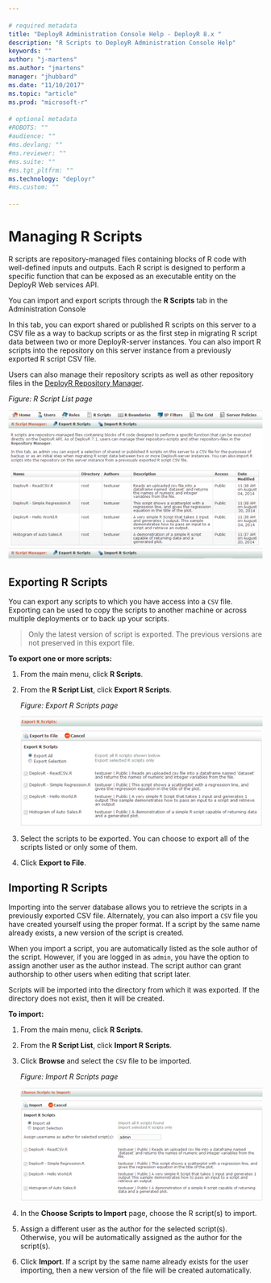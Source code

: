 ```yaml
---

# required metadata
title: "DeployR Administration Console Help - DeployR 8.x "
description: "R Scripts to DeployR Administration Console Help"
keywords: ""
author: "j-martens"
ms.author: "jmartens"
manager: "jhubbard"
ms.date: "11/10/2017"
ms.topic: "article"
ms.prod: "microsoft-r"

# optional metadata
#ROBOTS: ""
#audience: ""
#ms.devlang: ""
#ms.reviewer: ""
#ms.suite: ""
#ms.tgt_pltfrm: ""
ms.technology: "deployr"
#ms.custom: ""

---
```


# Managing R Scripts

R scripts are repository-managed files containing blocks of R code with well-defined inputs and outputs. Each R script is designed to perform a specific function that can be exposed as an executable entity on the DeployR Web services API.

You can import and export scripts through the **R Scripts** tab in the Administration Console

In this tab, you can export shared or published R scripts on this server to a CSV file as a way to backup scripts or as the first step in migrating R script data between two or more DeployR-server instances. You can also import R scripts into the repository on this server instance from a previously exported R script CSV file. 

Users can also manage their repository scripts as well as other repository files in the [DeployR Repository Manager](../what-is-operationalization.md). 

_Figure: R Script List page_

![](media/deployr-admin-console-managing-r-scripts/03000012_624x367.png)  

## Exporting R Scripts 

You can export any scripts to which you have access into a `CSV` file.  Exporting can be used to copy the scripts to another machine or across multiple deployments or to back up your scripts.

>Only the latest version of script is exported. The previous versions are not preserved in this export file.

**To export one or more scripts:**

1.  From the main menu, click **R Scripts**.

2.  From the **R Script List**, click **Export R Scripts**.

	_Figure: Export R Scripts page_
	
	![](media/deployr-admin-console-managing-r-scripts/03000013_575x258.png)  

3.  Select the scripts to be exported. You can choose to export all of the scripts listed or only some of them.

4.  Click **Export to File**.

## Importing R Scripts

Importing into the server database allows you to retrieve the scripts in a previously exported CSV file. Alternately, you can also import a `CSV` file you have created yourself using the proper format. If a script by the same name already exists, a new version of the script is created.

When you import a script, you are automatically listed as the sole author of the script. However, if you are logged in as `admin`, you have the option to assign another user as the author instead. The script author can grant authorship to other users when editing that script later.

Scripts will be imported into the directory from which it was exported. If the directory does not exist, then it will be created.

**To import:**

1.  From the main menu, click **R Scripts**.

2.  From the **R Script List**, click **Import R Scripts**.

3.  Click **Browse** and select the `CSV` file to be imported.

	_Figure: Import R Scripts page_
	
	![](media/deployr-admin-console-managing-r-scripts/03000014_576x267.png)  

4.  In the **Choose Scripts to Import** page, choose the R script(s) to import.

5.  Assign a different user as the author for the selected script(s). Otherwise, you will be automatically assigned as the author for the script(s).

6.  Click **Import**. If a script by the same name already exists for the user importing, then a new version of the file will be created automatically.
